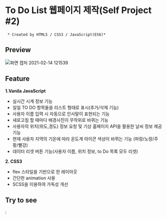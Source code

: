 # To Do List 웹페이지 제작(Self Project #2)
     * Created by HTML5 / CSS3 / JavaScript(ES6)*

## **Preview**
![화면 캡처 2021-02-14 121539](https://user-images.githubusercontent.com/53039583/107867466-69a20700-6ebe-11eb-8185-5b2fb7ef6d65.png)


## **Feature**
**1.Vanila JavaScript**
  - 실시간 시계 정보 기능
  - 일일 TO DO 항목들을 리스트 형태로 표시(추가/삭제 기능)
  - 사용자 이름 입력 시 자동으로 인사말이 표현되는 기능
  - 새로고침 할 때마다 배경사진이 무작위로 바뀌는 기능 
  - 사용자의 위치(위도,경도) 정보 요청 및 기상 홈페이지 API을 활용한 날씨 정보 제공 기능
  - 현재 사용자 지역의 기온에 따라 온도계 아이콘 색상이 바뀌는 기능 (파랑/노랑/주황/빨강)  
  - 데이터 리셋 버튼 기능(사용자 이름, 위치 정보, to Do 목록 모두 리셋)
  
  
**2. CSS3**
  - flex 스타일을 기반으로 한 레이아웃
  - 간단한 animation 사용
  - SCSS을 이용하여 가독성 개선
  
  
  
 ## **Try to see**
  : 


